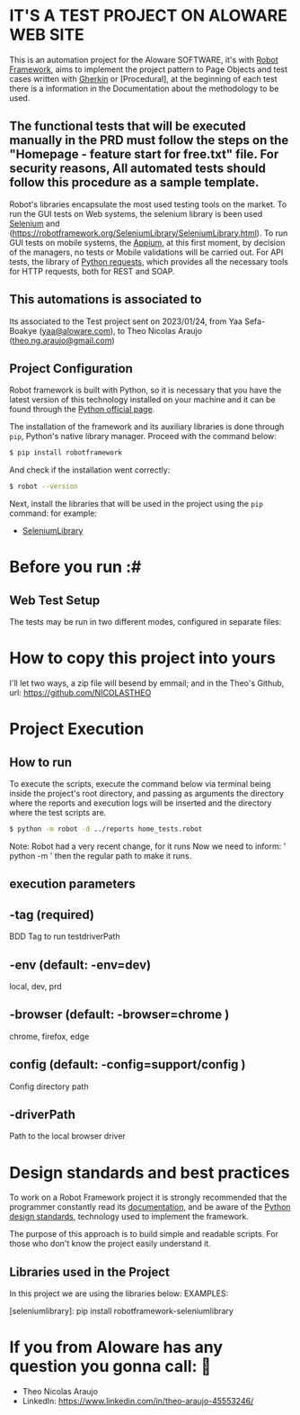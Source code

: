 # IT'S A TEST PROJECT ON ALOWARE WEB SITE

This is an automation project  for the Aloware SOFTWARE, it's with [Robot Framework](https://robotframework.org/), aims to implement the project pattern to Page Objects and test cases written with [Gherkin](https://cucumber.io/docs/gherkin/reference/) or [Procedural], at the beginning of each test there is a information in the Documentation about the methodology to be used.

## The functional tests that will be executed manually in the PRD must follow the steps on the "Homepage - feature start for free.txt" file. For security reasons, All automated tests should follow this procedure as a sample template. ##

Robot's libraries encapsulate the most used testing tools on the market. To run the GUI tests on Web systems, the selenium library is been used [Selenium](https://www.selenium.dev/) and (https://robotframework.org/SeleniumLibrary/SeleniumLibrary.html). To run GUI tests on mobile systems, the [Appium](https://appium.io), at this first moment, by decision of the managers, no tests or Mobile validations will be carried out. For API tests, the library of [Python requests](https://github.com/kennethreitz/requests), which provides all the necessary tools for HTTP requests, both for REST and SOAP.

## This automations is associated to ##
Its associated to the Test project sent on 2023/01/24, from Yaa Sefa-Boakye (yaa@aloware.com), to Theo Nicolas Araujo (theo.ng.araujo@gmail.com) 


## Project Configuration

Robot framework is built with Python, so it is necessary that you have the latest version of this technology installed on your machine and it can be found through the [Python official page](https://www.python.org/downloads/).

The installation of the framework and its auxiliary libraries is done through `pip`, Python's native library manager. Proceed with the command below:

```sh
$ pip install robotframework
```

And check if the installation went correctly:

```sh
$ robot --version
```

Next, install the libraries that will be used in the project using the `pip` command:
for example:
- [SeleniumLibrary](https://github.com/robotframework/SeleniumLibrary/)

# Before you run :#

## Web Test Setup ##
The tests may be run in two different modes, configured in separate files:

# How to copy this project into yours #
I'll let two ways, a zip file will besend by emmail; and in the Theo's Github, url:  https://github.com/NICOLASTHEO  


# Project Execution #
## How to run ##

To execute the scripts, execute the command below via terminal being inside the project's root directory, and passing as arguments the directory where the reports and execution logs will be inserted and the directory where the test scripts are.

```sh
$ python -m robot -d ../reports home_tests.robot
```
Note: Robot had a very recent change, for it runs Now we need to inform: ' python -m ' then the regular path to make it runs.

## execution parameters ## 

## -tag (required) ##
BDD Tag to run testdriverPath

## -env (default: -env=dev) ##
local, dev, prd

## -browser (default: -browser=chrome ) ##
chrome, firefox, edge

## config (default: -config=support/config ) ##
Config directory path

## -driverPath ##
Path to the local browser driver

# Design standards and best practices #

To work on a Robot Framework project it is strongly recommended that the programmer constantly read its [documentation](https://robotframework.org/robotframework/#user-guide),  and be aware of the [Python design standards](https://python-patterns.guide/),  technology used to implement the framework.

The purpose of this approach is to build simple and readable scripts. For those who don't know the project easily understand it.

## Libraries used in the Project

In this project we are using the libraries below:
EXAMPLES:

[seleniumlibrary]:
pip install robotframework-seleniumlibrary

# If you from Aloware has any question you gonna call: 👻 #

- Theo Nicolas Araujo
- LinkedIn: https://www.linkedin.com/in/theo-araujo-45553246/